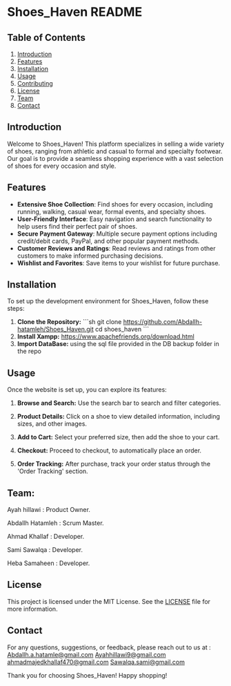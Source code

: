 
# Shoes_Haven README

## Table of Contents
1. [Introduction](#introduction)
2. [Features](#features)
3. [Installation](#installation)
4. [Usage](#usage)
5. [Contributing](#contributing)
6. [License](#license)
7. [Team](#Team)
8. [Contact](#contact)

## Introduction
Welcome to Shoes_Haven! This platform specializes in selling a wide variety of shoes, ranging from athletic and casual to formal and specialty footwear. Our goal is to provide a seamless shopping experience with a vast selection of shoes for every occasion and style.

## Features
- **Extensive Shoe Collection**: Find shoes for every occasion, including running, walking, casual wear, formal events, and specialty shoes.
- **User-Friendly Interface**: Easy navigation and search functionality to help users find their perfect pair of shoes.
- **Secure Payment Gateway**: Multiple secure payment options including credit/debit cards, PayPal, and other popular payment methods.
- **Customer Reviews and Ratings**: Read reviews and ratings from other customers to make informed purchasing decisions.
- **Wishlist and Favorites**: Save items to your wishlist for future purchase.

## Installation
To set up the development environment for Shoes_Haven, follow these steps:

1. **Clone the Repository:**
   \`\`\`sh
   git clone https://github.com/Abdallh-hatamleh/Shoes_Haven.git
   cd shoes_haven
   \`\`\`
2. **Install Xampp:**
https://www.apachefriends.org/download.html
3. **Import DataBase:**
   using the sql file provided in the DB backup folder in the repo
## Usage
Once the website is set up, you can explore its features:

1. **Browse and Search:**
   Use the search bar to search and filter categories.

2. **Product Details:**
   Click on a shoe to view detailed information, including sizes, and other images.

3. **Add to Cart:**
   Select your preferred size, then add the shoe to your cart.

4. **Checkout:**
   Proceed to checkout, to automatically place an order.

5. **Order Tracking:**
   After purchase, track your order status through the 'Order Tracking' section.
   
## Team:

Ayah hillawi : Product Owner.

Abdallh Hatamleh : Scrum Master.

Ahmad Khallaf : Developer.

Sami Sawalqa : Developer.

Heba Samaheen : Developer.

## License
This project is licensed under the MIT License. See the [LICENSE](LICENSE) file for more information.

## Contact
For any questions, suggestions, or feedback, please reach out to us at :
[Abdallh.a.hatamle@gmail.com](mailto:Abdallh.a.hatamleh@gmail.com)
[Ayahhillawi9@gmail.com](mailto:Ayahhillawi9@gmail.com)
[ahmadmajedkhallaf470@gmail.com](mailto:ahmadmajedkhallaf470@gmail.com)
[Sawalqa.sami@gmail.com](mailto:Sawalqa.sami@gmail.com)

Thank you for choosing Shoes_Haven! Happy shopping!
